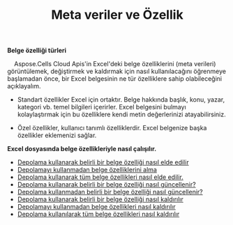 ﻿---
title: Meta veriler ve Özellik
second_title: Aspose.Cells Cloud Documen
type: docs
url: /tr/metadata/
aliases: [/document-properties/,/working-with-document-properties/]
keywords: Get, delete, and update metadata from excel files
description: Aspose.Cells Cloud REST API, excel dosyalarından meta verileri almayı, silmeyi ve güncellemeyi destekler. SDK, geliştirme dili türlerini destekler. Android, C#, Go, Java, NodeJS, Perl, PHP, Python, Ruby ve Swift'i içerir
weight: 100
---
**Belge özelliği türleri**

&nbsp;&nbsp;&nbsp;&nbsp;Aspose.Cells Cloud Apis'in Excel'deki belge özelliklerini (meta verileri) görüntülemek, değiştirmek ve kaldırmak için nasıl kullanılacağını öğrenmeye başlamadan önce, bir Excel belgesinin ne tür özelliklere sahip olabileceğini açıklayalım.

- Standart özellikler Excel için ortaktır. Belge hakkında başlık, konu, yazar, kategori vb. temel bilgileri içerirler. Excel belgesini bulmayı kolaylaştırmak için bu özelliklere kendi metin değerlerinizi atayabilirsiniz.

- Özel özellikler, kullanıcı tanımlı özelliklerdir. Excel belgenize başka özellikler eklemenizi sağlar.


**Excel dosyasında belge özellikleriyle nasıl çalışılır.**

- [Depolama kullanarak belirli bir belge özelliği nasıl elde edilir](/cells/tr/document-properties/get/)
- [Depolamayı kullanmadan belge özelliklerini alma](/cells/tr/metadata/get/)
- [Depolama kullanarak tüm belge özellikleri nasıl elde edilir.](/cells/tr/document-properties/get-all/)
- [Depolama kullanarak belirli bir belge özelliği nasıl güncellenir?](/cells/tr/document-properties/update/)
- [Depolama kullanmadan belirli bir belge özelliği nasıl güncellenir?](/cells/tr/metadata/update/)
- [Depolama kullanarak belirli bir belge özelliği nasıl kaldırılır](/cells/tr/document-properties/delete/)
- [Depolamayı kullanmadan belge özellikleri nasıl kaldırılır](/cells/tr/metadata/delete/)
- [Depolama kullanılarak tüm belge özellikleri nasıl kaldırılır](/cells/tr/document-properties/clear/)
